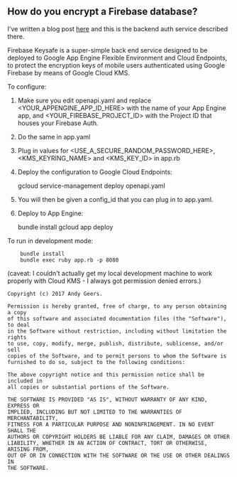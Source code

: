 ## How do you encrypt a Firebase database?

I've written a blog post [here](http://www.geero.net/2017/05/how-to-encrypt-a-google-firebase-realtime-database/) and this is the backend auth service described there.

Firebase Keysafe is a super-simple back end service designed to be deployed to Google App Engine Flexible Environment and Cloud Endpoints, to protect the encryption keys of mobile users authenticated using Google Firebase
by means of Google Cloud KMS.

To configure:

  1. Make sure you edit openapi.yaml and replace <YOUR_APPENGINE_APP_ID_HERE> with the name of your App Engine app, and <YOUR_FIREBASE_PROJECT_ID> with the Project ID that houses your Firebase Auth.
  2. Do the same in app.yaml
  3. Plug in values for <USE_A_SECURE_RANDOM_PASSWORD_HERE>, <KMS_KEYRING_NAME> and <KMS_KEY_ID> in app.rb
  3. Deploy the configuration to Google Cloud Endpoints:

        gcloud service-management deploy openapi.yaml

  4. You will then be given a config_id that you can plug in to app.yaml.
  5. Deploy to App Engine:

        bundle install
        gcloud app deploy

To run in development mode:

        bundle install
        bundle exec ruby app.rb -p 8080

(caveat: I couldn't actually get my local development machine to work properly with Cloud KMS - I always got permission denied errors.)



    Copyright (c) 2017 Andy Geers.

    Permission is hereby granted, free of charge, to any person obtaining a copy
    of this software and associated documentation files (the "Software"), to deal
    in the Software without restriction, including without limitation the rights
    to use, copy, modify, merge, publish, distribute, sublicense, and/or sell
    copies of the Software, and to permit persons to whom the Software is
    furnished to do so, subject to the following conditions:

    The above copyright notice and this permission notice shall be included in
    all copies or substantial portions of the Software.

    THE SOFTWARE IS PROVIDED "AS IS", WITHOUT WARRANTY OF ANY KIND, EXPRESS OR
    IMPLIED, INCLUDING BUT NOT LIMITED TO THE WARRANTIES OF MERCHANTABILITY,
    FITNESS FOR A PARTICULAR PURPOSE AND NONINFRINGEMENT. IN NO EVENT SHALL THE
    AUTHORS OR COPYRIGHT HOLDERS BE LIABLE FOR ANY CLAIM, DAMAGES OR OTHER
    LIABILITY, WHETHER IN AN ACTION OF CONTRACT, TORT OR OTHERWISE, ARISING FROM,
    OUT OF OR IN CONNECTION WITH THE SOFTWARE OR THE USE OR OTHER DEALINGS IN
    THE SOFTWARE.